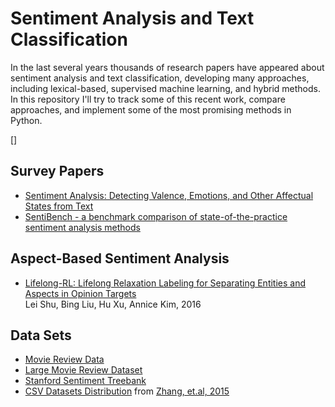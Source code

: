 # Sentiment Analysis and Text Classification

In the last several years thousands of research papers have appeared about sentiment analysis and text classification, developing many approaches, including lexical-based, supervised machine learning, and hybrid methods.  In this repository I'll try to track some of this recent work, compare approaches, and implement some of the most promising methods in Python.

[]
## Survey Papers

* [Sentiment Analysis: Detecting Valence, Emotions, and Other Affectual States from Text](http://saifmohammad.com/WebDocs/emotion-survey.pdf)
* [SentiBench - a benchmark comparison of state-of-the-practice sentiment analysis methods](https://arxiv.org/pdf/1512.01818.pdf)

## Aspect-Based Sentiment Analysis

* [Lifelong-RL: Lifelong Relaxation Labeling for Separating Entities and Aspects in Opinion Targets](https://www.aclweb.org/anthology/D/D16/D16-1022.pdf)  
Lei Shu, Bing Liu, Hu Xu, Annice Kim, 2016


## Data Sets

* [Movie Review Data](https://www.cs.cornell.edu/people/pabo/movie-review-data/)
* [Large Movie Review Dataset](http://ai.stanford.edu/~amaas/data/sentiment/aclImdb_v1.tar.gz)
* [Stanford Sentiment Treebank](http://nlp.stanford.edu/~socherr/stanfordSentimentTreebank.zip)
* [CSV Datasets Distribution](http://goo.gl/JyCnZq) from [Zhang, et.al, 2015](https://papers.nips.cc/paper/5782-character-level-convolutional-networks-for-text-classification.pdf)
